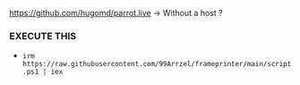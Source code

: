https://github.com/hugomd/parrot.live -> Without a host ?
### EXECUTE THIS


- ```irm https://raw.githubusercontent.com/99Arrzel/frameprinter/main/script.ps1 | iex```
